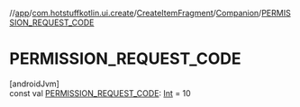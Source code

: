//[app](../../../../index.md)/[com.hotstuffkotlin.ui.create](../../index.md)/[CreateItemFragment](../index.md)/[Companion](index.md)/[PERMISSION_REQUEST_CODE](-p-e-r-m-i-s-s-i-o-n_-r-e-q-u-e-s-t_-c-o-d-e.md)

# PERMISSION_REQUEST_CODE

[androidJvm]\
const val [PERMISSION_REQUEST_CODE](-p-e-r-m-i-s-s-i-o-n_-r-e-q-u-e-s-t_-c-o-d-e.md): [Int](https://kotlinlang.org/api/latest/jvm/stdlib/kotlin/-int/index.html) = 10
